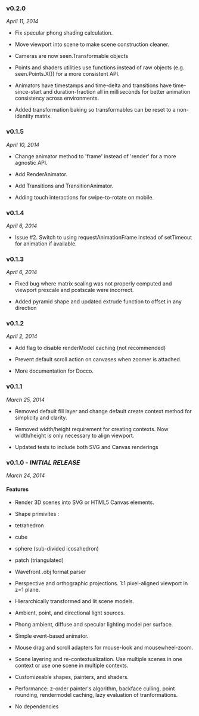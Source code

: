 
### v0.2.0

*April 11, 2014*

+ Fix specular phong shading calculation.

+ Move viewport into scene to make scene construction cleaner.

+ Cameras are now seen.Transformable objects

+ Points and shaders utilities use functions instead of raw objects (e.g. seen.Points.X()) for a more consistent API.

+ Animators have timestamps and time-delta and transitions have time-since-start and duration-fraction all in milliseconds for better animation consistency across environments.

+ Added transformation baking so transformables can be reset to a non-identity matrix.

### v0.1.5

*April 10, 2014*

+ Change animator method to 'frame' instead of 'render' for a more agnostic API.

+ Add RenderAnimator.

+ Add Transitions and TransitionAnimator.

+ Adding touch interactions for swipe-to-rotate on mobile.

### v0.1.4

*April 6, 2014*

+ Issue #2. Switch to using requestAnimationFrame instead of setTimeout for animation if available.

### v0.1.3

*April 6, 2014*

+ Fixed bug where matrix scaling was not properly computed and viewport prescale and postscale were incorrect.

+ Added pyramid shape and updated extrude function to offset in any direction

### v0.1.2

*April 2, 2014*

+ Add flag to disable renderModel caching (not recommended)

+ Prevent default scroll action on canvases when zoomer is attached.

+ More documentation for Docco.

### v0.1.1

*March 25, 2014*

+ Removed default fill layer and change default create context method for simplicity and clarity.

+ Removed width/height requirement for creating contexts. Now width/height is only necessary to align viewport.

+ Updated tests to include both SVG and Canvas renderings

### v0.1.0 - *INITIAL RELEASE*

*March 24, 2014*

#### Features

+ Render 3D scenes into SVG or HTML5 Canvas elements.

+ Shape primivites :
 + tetrahedron
 + cube
 + sphere (sub-divided icosahedron)
 + patch (triangulated)
 + Wavefront .obj format parser

+ Perspective and orthographic projections. 1:1 pixel-aligned viewport in z=1 plane.

+ Hierarchically transformed and lit scene models.

+ Ambient, point, and directional light sources.

+ Phong ambient, diffuse and specular lighting model per surface.

+ Simple event-based animator.

+ Mouse drag and scroll adapters for mouse-look and mousewheel-zoom.

+ Scene layering and re-contextualization. Use multiple scenes in one context or use one scene in multiple contexts.

+ Customizeable shapes, painters, and shaders.

+ Performance: z-order painter's algorithm, backface culling, point rounding, rendermodel caching, lazy evaluation of tranformations.

+ No dependencies
